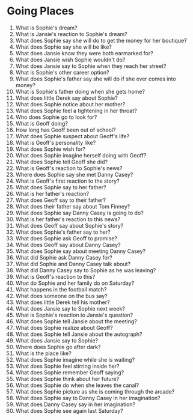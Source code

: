 # Going Places

1.  What is Sophie's dream?
2.  What is Jansie's reaction to Sophie's dream?
3.  What does Sophie say she will do to get the money for her boutique?
4.  What does Sophie say she will be like?
5.  What does Jansie know they were both earmarked for?
6.  What does Jansie wish Sophie wouldn't do?
7.  What does Jansie say to Sophie when they reach her street?
8.  What is Sophie's other career option?
9.  What does Sophie's father say she will do if she ever comes into money?
10. What is Sophie's father doing when she gets home?
11. What does little Derek say about Sophie?
12. What does Sophie notice about her mother?
13. What does Sophie feel a tightening in her throat?
14. Who does Sophie go to look for?
15. What is Geoff doing?
16. How long has Geoff been out of school?
17. What does Sophie suspect about Geoff's life?
18. What is Geoff's personality like?
19. What does Sophie wish for?
20. What does Sophie imagine herself doing with Geoff?
21. What does Sophie tell Geoff she did?
22. What is Geoff's reaction to Sophie's news?
23. Where does Sophie say she met Danny Casey?
24. What is Geoff's first reaction to the story?
25. What does Sophie say to her father?
26. What is her father's reaction?
27. What does Geoff say to their father?
28. What does their father say about Tom Finney?
29. What does Sophie say Danny Casey is going to do?
30. What is her father's reaction to this news?
31. What does Geoff say about Sophie's story?
32. What does Sophie's father say to her?
33. What does Sophie ask Geoff to promise?
34. What does Geoff say about Danny Casey?
35. What does Sophie say about meeting Danny Casey?
36. What did Sophie ask Danny Casey for?
37. What did Sophie and Danny Casey talk about?
38. What did Danny Casey say to Sophie as he was leaving?
39. What is Geoff's reaction to this?
40. What do Sophie and her family do on Saturday?
41. What happens in the football match?
42. What does someone on the bus say?
43. What does little Derek tell his mother?
44. What does Jansie say to Sophie next week?
45. What is Sophie's reaction to Jansie's question?
46. What does Sophie tell Jansie about the meeting?
47. What does Sophie realize about Geoff?
48. What does Sophie tell Jansie about the autograph?
49. What does Jansie say to Sophie?
50. Where does Sophie go after dark?
51. What is the place like?
52. What does Sophie imagine while she is waiting?
53. What does Sophie feel stirring inside her?
54. What does Sophie remember Geoff saying?
55. What does Sophie think about her future?
56. What does Sophie do when she leaves the canal?
57. What does Sophie picture as she is coming through the arcade?
58. What does Sophie say to Danny Casey in her imagination?
59. What does Danny Casey say in her imagination?
60. What does Sophie see again last Saturday?
